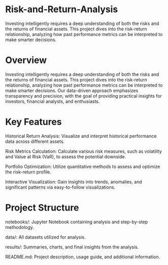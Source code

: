 # Risk-and-Return-Analysis
Investing intelligently requires a deep understanding of both the risks and the returns of financial assets. This project dives into the risk-return relationship, analyzing how past performance metrics can be interpreted to make smarter decisions.

# Overview
Investing intelligently requires a deep understanding of both the risks and the returns of financial assets. This project dives into the risk-return relationship, analyzing how past performance metrics can be interpreted to make smarter decisions. Our data-driven approach emphasizes transparency and precision, with the goal of providing practical insights for investors, financial analysts, and enthusiasts.

# Key Features
Historical Return Analysis: Visualize and interpret historical performance data across different assets.

Risk Metrics Calculation: Calculate various risk measures, such as volatility and Value at Risk (VaR), to assess the potential downside.

Portfolio Optimization: Utilize quantitative methods to assess and optimize the risk-return profile.

Interactive Visualization: Gain insights into trends, anomalies, and significant patterns via easy-to-follow visualizations.


# Project Structure
notebooks/: Jupyter Notebook containing analysis and step-by-step methodology.

data/: All datasets utilized for analysis.

results/: Summaries, charts, and final insights from the analysis.

README.md: Project description, usage guide, and additional information.
